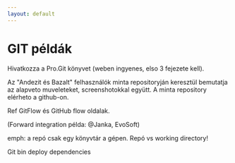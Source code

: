 ```yaml
---
layout: default
---
```


# GIT példák

Hivatkozza a Pro.Git könyvet (weben ingyenes, elso 3 fejezete kell).

Az "Andezit és Bazalt" felhasználók minta repositoryján keresztül bemutatja az alapveto muveleteket, screenshotokkal együtt. A minta repository elérheto a github-on.

Ref GitFlow és GitHub flow oldalak.

(Forward integration példa: @Janka, EvoSoft)

emph: a repó csak egy könyvtár a gépen. Repó vs working directory!

Git bin deploy dependencies

